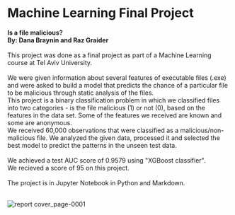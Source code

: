 # Machine Learning Final Project
**Is a file malicious?**<br>
**By: Dana Braynin and Raz Graider**<br><br>
This project was done as a final project as part of a Machine Learning course at Tel Aviv University.<br><br>
We were given information about several features of executable files (.exe) and were asked to build a model that predicts the chance of a particular file to be malicious through static analysis of the files.<br>
This project is a binary classification problem in which we classified files into two categories - is the file malicious (1) or not (0), based on the features in the data set. Some of the features we received are known and some are anonymous.<br>
We received 60,000 observations that were classified as a malicious/non-malicious file. We analyzed the given data, processed it and selected the best model to predict the patterns in the unseen test data.<br><br>
We achieved a test AUC score of 0.9579 using "XGBoost classifier".<br>
We recieved a score of 95 on this project.<br><br>
The project is in Jupyter Notebook in Python and Markdown.<br><br>

![report cover_page-0001](https://github.com/DanaBraynin/Machine_Learning_Final_Project/assets/114236961/093b3192-7089-4999-83cf-cb2514c677b2)
